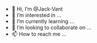 - 👋 Hi, I’m @Jack-Vant
- 👀 I’m interested in ...
- 🌱 I’m currently learning ...
- 💞️ I’m looking to collaborate on ...
- 📫 How to reach me ...

<!---
Jack-Vant/Jack-Vant is a ✨ special ✨ repository because its `README.md` (this file) appears on your GitHub profile.
You can click the Preview link to take a look at your changes.
--->

